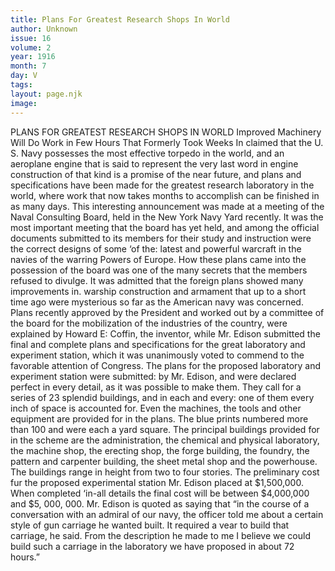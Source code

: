 ```yaml
---
title: Plans For Greatest Research Shops In World
author: Unknown
issue: 16
volume: 2
year: 1916
month: 7
day: V
tags:
layout: page.njk
image:
---
```

PLANS FOR GREATEST RESEARCH SHOPS IN WORLD       Improved Machinery Will Do Work in Few Hours That Formerly Took Weeks       In claimed that the U. S. Navy possesses the most effective torpedo in the world, and an aeroplane engine that is said to represent the very last word in engine construction of that kind is a promise of the near future, and plans and specifications have been made for the greatest research laboratory in the world, where work that now takes months to accomplish can be finished in as many days. This interesting announcement was made at a meeting of the Naval Consulting Board, held in the New York Navy Yard recently. It was the most important meeting that the board has yet held, and among the official documents submitted to its members for their study and instruction were the correct designs of some ‘of the: latest and powerful warcraft in the navies of the warring Powers of Europe. How these plans came into the possession of the board was one of the many secrets that the members refused to divulge. It was admitted that the foreign plans showed many improvements in. warship construction and armament that up to a short time ago were mysterious so far as the American navy was concerned.       Plans recently approved by the President and worked out by a committee of the board for the mobilization of the industries of the country, were explained by Howard E: Coffin, the inventor, while Mr. Edison submitted the final and complete plans and specifications for the great laboratory and experiment station, which it was unanimously voted to commend to the favorable attention of Congress.       The plans for the proposed laboratory and experiment station were submitted: by Mr. Edison, and were declared perfect in every detail, as it was possible to make them. They call for a series of 23 splendid buildings, and in each and every: one of them every inch of space is accounted for. Even the machines, the tools and other equipment are provided for in the plans. The blue prints numbered more than 100 and were each a yard square.       The principal buildings provided for in the scheme are the administration, the chemical and physical laboratory, the machine shop, the erecting shop, the forge building, the foundry, the pattern and carpenter building, the sheet metal shop and the powerhouse. The buildings range in height from two to four stories. The preliminary cost fur the proposed experimental station Mr. Edison placed at $1,500,000. When completed ‘in-all details the final cost will be between $4,000,000 and $5, 000, 000.       Mr. Edison is quoted as saying that “in the course of a conversation with an admiral of our navy, the officer told me about a certain style of gun carriage he wanted built. It required a vear to build that carriage, he said. From the description he made to me I believe we could build such a carriage in the laboratory we have proposed in about 72 hours.” 





